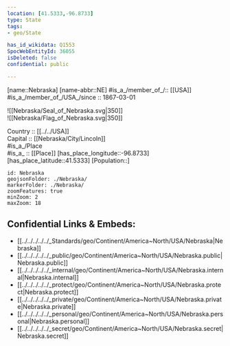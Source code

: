 ```yaml
---
location: [41.5333,-96.8733] 
type: State
tags:
- geo/State

has_id_wikidata: Q1553 
SpocWebEntityId: 36055
isDeleted: false
confidential: public

---
```

[name::Nebraska] 
[name-abbr::NE] 
#is_a_/member_of_/:: [[USA]]
#is_a_/member_of_/USA_/since :: 1867-03-01 


![[Nebraska/Seal_of_Nebraska.svg|350]]  
![[Nebraska/Flag_of_Nebraska.svg|350]]  

Country :: [[../../USA]]  
Capital :: [[Nebraska/City/Lincoln]]  
#is_a_/Place  
#is_a_ :: [[Place]] 
[has_place_longitude::-96.8733] 
[has_place_latitude::41.5333] 
[Population::] 



```leaflet
id: Nebraska
geojsonFolder: ./Nebraska/
markerFolder: ./Nebraska/
zoomFeatures: true 
minZoom: 2 
maxZoom: 18
```


## Confidential Links & Embeds: 
- [[../../../../../_Standards/geo/Continent/America~North/USA/Nebraska|Nebraska]] 
- [[../../../../../_public/geo/Continent/America~North/USA/Nebraska.public|Nebraska.public]] 
- [[../../../../../_internal/geo/Continent/America~North/USA/Nebraska.internal|Nebraska.internal]] 
- [[../../../../../_protect/geo/Continent/America~North/USA/Nebraska.protect|Nebraska.protect]] 
- [[../../../../../_private/geo/Continent/America~North/USA/Nebraska.private|Nebraska.private]] 
- [[../../../../../_personal/geo/Continent/America~North/USA/Nebraska.personal|Nebraska.personal]] 
- [[../../../../../_secret/geo/Continent/America~North/USA/Nebraska.secret|Nebraska.secret]] 
